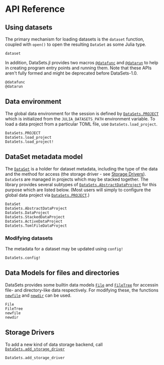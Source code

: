 # API Reference

## Using datasets

The primary mechanism for loading datasets is the `dataset` function, coupled
with `open()` to open the resulting `DataSet` as some Julia type.

```@docs
dataset
```

In addition, DataSets.jl provides two macros [`@datafunc`](@ref) and
[`@datarun`](@ref) to help in creating program entry points and running them.
Note that these APIs aren't fully formed and might be deprecated before
DataSets-1.0.

```@docs
@datafunc
@datarun
```

## Data environment

The global data environment for the session is defined by
[`DataSets.PROJECT`](@ref) which is initialized from the `JULIA_DATASETS_PATH`
environment variable. To load a data project from a particular TOML file, use
`DataSets.load_project`.

```@docs
DataSets.PROJECT
DataSets.load_project
DataSets.load_project!
```

## DataSet metadata model

The [`DataSet`](@ref) is a holder for dataset metadata, including the type of
the data and the method for access (the storage driver - see [Storage
Drivers](@ref)). `DataSet`s are managed in projects which may be stacked
together. The library provides several subtypes of
[`DataSets.AbstractDataProject`](@ref) for this purpose which are listed below.
(Most users will simply to configure the global data project via
[`DataSets.PROJECT`](@ref).)


```@docs
DataSet
DataSets.AbstractDataProject
DataSets.DataProject
DataSets.StackedDataProject
DataSets.ActiveDataProject
DataSets.TomlFileDataProject
```

### Modifying datasets

The metadata for a dataset may be updated using `config!`

```@docs
DataSets.config!
```

## Data Models for files and directories

DataSets provides some builtin data models [`File`](@ref) and
[`FileTree`](@ref) for accessin file- and directory-like data respectively. For
modifying these, the functions [`newfile`](@ref) and [`newdir`](@ref) can be
used.

```@docs
File
FileTree
newfile
newdir
```

## Storage Drivers

To add a new kind of data storage backend, call [`DataSets.add_storage_driver`](@ref)

```@docs
DataSets.add_storage_driver
```
